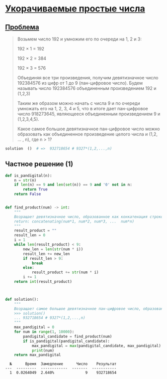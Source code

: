 # [Укорачиваемые простые числа](TODO)

## [Проблема](https://euler.jakumo.org/problems/view/35.html)

>Возьмем число 192 и умножим его по очереди на 1, 2 и 3:
>
>192 × 1 = 192
>
>192 × 2 = 384
>
>192 × 3 = 576
>
>Объединяя все три произведения, получим девятизначное число 192384576 из цифр от 1 до 9 (пан-цифровое число). Будем называть число 192384576 объединенным произведением 192 и (1,2,3)
>
>Таким же образом можно начать с числа 9 и по очереди умножать его на 1, 2, 3, 4 и 5, что в итоге дает пан-цифровое число 918273645, являющееся объединенным произведением 9 и (1,2,3,4,5).
>
>Какое самое большое девятизначное пан-цифровое число можно образовать как объединенное произведение целого числа и (1,2, ... , n), где n > 1?

``` python
solution  ()  # =>  932718654 # 9327*(1,2,...,n)
```


## Частное решение (1)

```python
def is_pandigital(n):
    n = str(n)
    if len(n) == 9 and len(set(n)) == 9 and '0' not in n:
        return True
    return False


def find_product(num) -> int:
    """
    Возращает девятизначное число, образованное как конкатенация строковых произведений целого числа и (1,2, ... , n), где n > 1.
    return: concatenating(num*1, num*2, num*3, ...  num*n)
    """
    result_product = ""
    result_len = 0
    i = 1
    while len(result_product) < 9:
        new_len = len(str(num * i))
        result_len += new_len
        if result_len > 9:
            break
        else:
            result_product += str(num * i)
        i += 1
    return int(result_product)



def solution():
    """
    Возращает cамое большое девятизначное пан-цифровое число, образованное как объединенное произведение целого числа и (1,2, ... , n), где n > 1
    >>> solution()
    ... 932718654 # 9327*(1,2,...,n)
    """
    max_pandigital = 0
    for num in range(1, 10000):
        pandigital_candidate = find_product(num)
        if is_pandigital(pandigital_candidate):
            max_pandigital = max(pandigital_candidate, max_pandigital)
            print(num)
    return max_pandigital
```
```
  №      Время  Замедление      Число    Результат
---  ---------  ------------  -------  -----------
  1  0.0264049  2.640%              9    932718654
 ```
